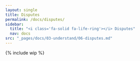 ```yaml
---
layout: single
title: Disputes
permalink: /docs/disputes/
sidebar:
  title: "<i class='fa-solid fa-life-ring'></i> Disputes"
  nav: docs
src: "_pages/docs/03-understand/06-disputes.md"
---
```


{% include wip %}